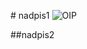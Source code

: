 #   nadpis1
 ![OIP](https://github.com/user-attachments/assets/1bb9a192-d433-4c7e-a660-c928de0c71b0)

 ##nadpis2
